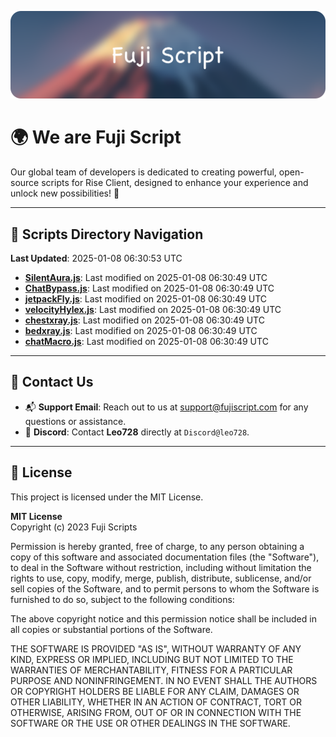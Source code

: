 ![Banner](.github/b.webp)

# 🌍 **We are Fuji Script**

Our global team of developers is dedicated to creating powerful, open-source scripts for Rise Client, designed to enhance your experience and unlock new possibilities! 🌟

---
<!-- SCRIPTS_NAVIGATION_START -->
## 📂 **Scripts Directory Navigation**

**Last Updated**: 2025-01-08 06:30:53 UTC

- **[SilentAura.js](scripts/SilentAura.js)**: Last modified on 2025-01-08 06:30:49 UTC
- **[ChatBypass.js](scripts/ChatBypass.js)**: Last modified on 2025-01-08 06:30:49 UTC
- **[jetpackFly.js](scripts/jetpackFly.js)**: Last modified on 2025-01-08 06:30:49 UTC
- **[velocityHylex.js](scripts/velocityHylex.js)**: Last modified on 2025-01-08 06:30:49 UTC
- **[chestxray.js](scripts/chestxray.js)**: Last modified on 2025-01-08 06:30:49 UTC
- **[bedxray.js](scripts/bedxray.js)**: Last modified on 2025-01-08 06:30:49 UTC
- **[chatMacro.js](scripts/chatMacro.js)**: Last modified on 2025-01-08 06:30:49 UTC

<!-- SCRIPTS_NAVIGATION_END -->

---

## 💬 **Contact Us**  
- 📬 **Support Email**: Reach out to us at [support@fujiscript.com](mailto:support@fujiscript.com) for any questions or assistance.  
- 💬 **Discord**: Contact **Leo728** directly at `Discord@leo728`.

---

## 📜 **License**

This project is licensed under the MIT License.  

**MIT License**  
Copyright (c) 2023 Fuji Scripts  

Permission is hereby granted, free of charge, to any person obtaining a copy of this software and associated documentation files (the "Software"), to deal in the Software without restriction, including without limitation the rights to use, copy, modify, merge, publish, distribute, sublicense, and/or sell copies of the Software, and to permit persons to whom the Software is furnished to do so, subject to the following conditions:  

The above copyright notice and this permission notice shall be included in all copies or substantial portions of the Software.  

THE SOFTWARE IS PROVIDED "AS IS", WITHOUT WARRANTY OF ANY KIND, EXPRESS OR IMPLIED, INCLUDING BUT NOT LIMITED TO THE WARRANTIES OF MERCHANTABILITY, FITNESS FOR A PARTICULAR PURPOSE AND NONINFRINGEMENT. IN NO EVENT SHALL THE AUTHORS OR COPYRIGHT HOLDERS BE LIABLE FOR ANY CLAIM, DAMAGES OR OTHER LIABILITY, WHETHER IN AN ACTION OF CONTRACT, TORT OR OTHERWISE, ARISING FROM, OUT OF OR IN CONNECTION WITH THE SOFTWARE OR THE USE OR OTHER DEALINGS IN THE SOFTWARE.  
